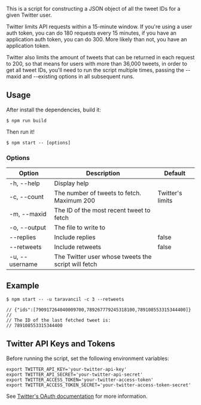 This is a script for constructing a JSON object of all the tweet IDs
for a given Twitter user.

Twitter limits API requests within a 15-minute window. If you're using
a user auth token, you can do 180 requests every 15 minutes, if you have
an application auth token, you can do 300. More likely than not, you
have an application token.

Twitter also limits the amount of tweets that can be returned in each
request to 200, so that means for users with more than 36,000 tweets,
in order to get all tweet IDs, you'll need to run the script multiple
times, passing the --maxid and --existing options in all subsequent
runs.

## Usage

After install the dependencies, build it:

```
$ npm run build
```

Then run it!

```
$ npm start -- [options]
```

### Options

| Option | Description | Default |
| --- | --- | --- |
| -h, --help | Display help | |
| -c, --count | The number of tweets to fetch. Maximum 200 | Twitter's limits |
| -m, --maxid | The ID of the most recent tweet to fetch | |
| -o, --output | The file to write to | | 
| --replies | Include replies | false |
| --retweets | Include retweets | false |
| -u, --username | The Twitter user whose tweets the script will fetch ||


## Example

```
$ npm start -- -u taravancil -c 3 --retweets

// {"ids":[790917264040009700,789267779245318100,789108553315344400]}
//
// The ID of the last fetched tweet is:
// 789108553315344400
```

## Twitter API Keys and Tokens

Before running the script, set the following environment variables:

```
export TWITTER_API_KEY='your-twitter-api-key'
export TWITTER_API_SECRET='your-twitter-api-secret'
export TWITTER_ACCESS_TOKEN='your-twitter-access-token'
export TWITTER_ACCESS_TOKEN_SECRET='your-twitter-access-token-secret'
```

See [Twitter's OAuth
documentation](https://dev.twitter.com/oauth/overview) for more information.